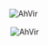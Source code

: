 <!-- ## Hi there 👋 -->

<!--
**AhVir/AhVir** is a ✨ _special_ ✨ repository because its `README.md` (this file) appears on your GitHub profile.

Here are some ideas to get you started:

- 🔭 I’m currently working on ...
- 🌱 I’m currently learning ...
- 👯 I’m looking to collaborate on ...
- 🤔 I’m looking for help with ...
- 💬 Ask me about ...
- 📫 How to reach me: ...
- 😄 Pronouns: ...
- ⚡ Fun fact: ...
-->

<p align="center"><img align="center" src="https://github-readme-stats-sigma-five.vercel.app/api/top-langs?username=AhVir&show_icons=true&locale=en&layout=compact" alt="AhVir" /></p>

<p align="center">&nbsp;<img align="center" src="https://github-readme-stats-sigma-five.vercel.app/api?username=AhVir&show_icons=true&locale=en" alt="AhVir" /></p>

<!-- <p align="center"><img align="center" src="https://github-readme-streak-stats.herokuapp.com/?user=AhVir&" alt="AhVir" /></p>
-->


<!-- CODEFORCES -->
<!-- <p align="center">&nbsp;<img align="center" src="https://codeforces-readme-stats.vercel.app/api/card?username=AhVir" alt="AhVir" /></p> -->
<!-- LEETCODE -->
<!-- <p align="center">&nbsp;<img align="center" src="https://leetcard.jacoblin.cool/AhVir?ext=heatmap" alt="AhVir" /></p> -->
